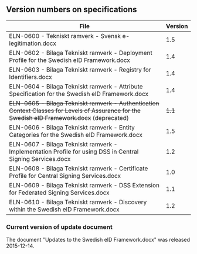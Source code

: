 
## Version numbers on specifications ##

 File | Version 
 ---- | ------- 
 ELN-0600 - Tekniskt ramverk - Svensk e-legitimation.docx | 1.5    
 ELN-0602 - Bilaga Tekniskt ramverk - Deployment Profile for the Swedish eID Framework.docx | 1.4
 ELN-0603 - Bilaga Tekniskt ramverk - Registry for Identifiers.docx | 1.4
 ELN-0604 - Bilaga Tekniskt ramverk - Attribute Specification for the Swedish eID Framework.docx | 1.4
~~ELN-0605 - Bilaga Tekniskt ramverk - Authentication Context Classes for Levels of Assurance for the Swedish eID Framework.docx~~ (deprecated) | ~~1.1~~
 ELN-0606 - Bilaga Tekniskt ramverk - Entity Categories for the Swedish eID Framework.docx | 1.5
 ELN-0607 - Bilaga Tekniskt ramverk - Implementation Profile for using DSS in Central Signing Services.docx | 1.2
 ELN-0608 - Bilaga Tekniskt ramverk - Certificate Profile for Central Signing Services.docx | 1.0
 ELN-0609 - Bilaga Tekniskt ramverk - DSS Extension for Federated Signing Services.docx | 1.1
 ELN-0610 - Bilaga Tekniskt ramverk - Discovery within the Swedish eID Framework.docx | 1.2
 
### Current version of update document ###

The document "Updates to the Swedish eID Framework.docx" was released 2015-12-14.

 
 
